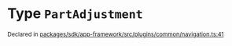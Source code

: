 # Type `PartAdjustment`
<sub>Declared in [packages/sdk/app-framework/src/plugins/common/navigation.ts:41](https://github.com/dxos/dxos/blob/52455dba3/packages/sdk/app-framework/src/plugins/common/navigation.ts#L41)</sub>






